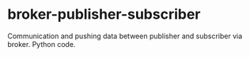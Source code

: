 # broker-publisher-subscriber
Communication and pushing data between publisher and subscriber via broker.
Python code.
